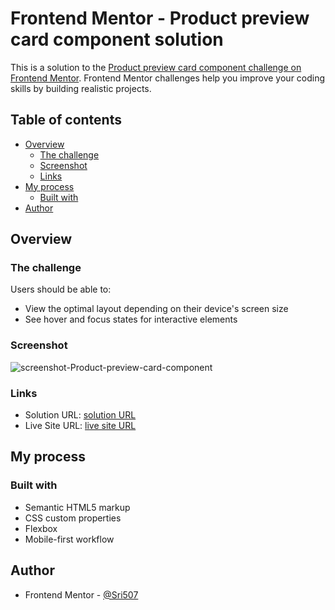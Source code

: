 # Frontend Mentor - Product preview card component solution

This is a solution to the [Product preview card component challenge on Frontend Mentor](https://www.frontendmentor.io/challenges/product-preview-card-component-GO7UmttRfa). Frontend Mentor challenges help you improve your coding skills by building realistic projects.

## Table of contents

- [Overview](#overview)
  - [The challenge](#the-challenge)
  - [Screenshot](#screenshot)
  - [Links](#links)
- [My process](#my-process)
  - [Built with](#built-with)
- [Author](#author)

## Overview

### The challenge

Users should be able to:

- View the optimal layout depending on their device's screen size
- See hover and focus states for interactive elements

### Screenshot

![screenshot-Product-preview-card-component](https://github.com/user-attachments/assets/80aa587a-bba9-4c51-bc3d-181d5d08ea51)

### Links

- Solution URL: [solution URL](https://github.com/Sri507/Frontend-Mentor_Product-preview-card-component)
- Live Site URL: [live site URL](https://sri507.github.io/Frontend-Mentor_Product-preview-card-component/)

## My process

### Built with

- Semantic HTML5 markup
- CSS custom properties
- Flexbox
- Mobile-first workflow

## Author

- Frontend Mentor - [@Sri507](https://www.frontendmentor.io/profile/Sri507)
